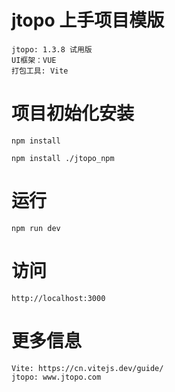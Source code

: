 
# jtopo 上手项目模版
    jtopo: 1.3.8 试用版
    UI框架：VUE
    打包工具: Vite

# 项目初始化安装

    npm install

    npm install ./jtopo_npm

# 运行
    npm run dev

# 访问
    http://localhost:3000

# 更多信息
    Vite: https://cn.vitejs.dev/guide/
    jtopo: www.jtopo.com